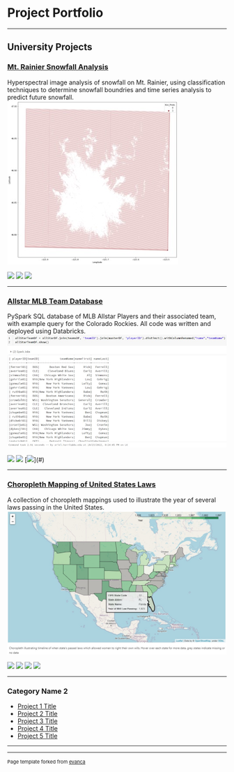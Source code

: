 # Project Portfolio

---

## University Projects 

### [Mt. Rainier Snowfall Analysis](https://github.com/arielharris/mt_rainier/tree/main)

Hyperspectral image analysis of snowfall on Mt. Rainier, using classification techniques to determine snowfall boundries and time series analysis to predict future snowfall.
<img src="images/Picture1.jpg?raw=true"/>

[![](https://img.shields.io/badge/Python-white?logo=Python)](#) [![](https://img.shields.io/badge/Jupyter-white?logo=Jupyter)](#) [![](https://img.shields.io/badge/sklearn-white?logo=scikit-learn)](#)

---
### [Allstar MLB Team Database](https://github.com/arielharris/MLBAllStarDB/tree/main)

PySpark SQL database of MLB Allstar Players and their associated team, with example query for the Colorado Rockies. All code was written and deployed using Databricks.
<img src="images/Picture2.jpg?raw=true"/>

[![](https://img.shields.io/badge/Python-white?logo=Python)](#) [![](https://img.shields.io/badge/Databricks-white?logo=Databricks)](#) [![](https://img.shields.io/badge/PySpark-white?)](#)


---
### [Choropleth Mapping of United States Laws](https://github.com/arielharris/choropleth/tree/main)

A collection of choropleth mappings used to illustrate the year of several laws passing in the United States.
<img src="images/Picture3.jpg?raw=true"/>

[![](https://img.shields.io/badge/Python-white?logo=Python)](#) [![](https://img.shields.io/badge/Jupyter-white?logo=Jupyter)](#) [![](https://img.shields.io/badge/Folium-white?logo=Folium)](#) [![](https://img.shields.io/badge/JSON-white?logo=JSON)](#)


---

### Category Name 2

- [Project 1 Title](http://example.com/)
- [Project 2 Title](http://example.com/)
- [Project 3 Title](http://example.com/)
- [Project 4 Title](http://example.com/)
- [Project 5 Title](http://example.com/)

---




---
<p style="font-size:11px">Page template forked from <a href="https://github.com/evanca/quick-portfolio">evanca</a></p>
<!-- Remove above link if you don't want to attibute -->
